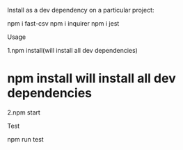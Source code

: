 Install as a dev dependency on a particular project:

npm i fast-csv
npm i inquirer
npm i jest


Usage

1.npm install(will install all dev dependencies)
# npm install will install all dev dependencies

2.npm start


Test

npm run test